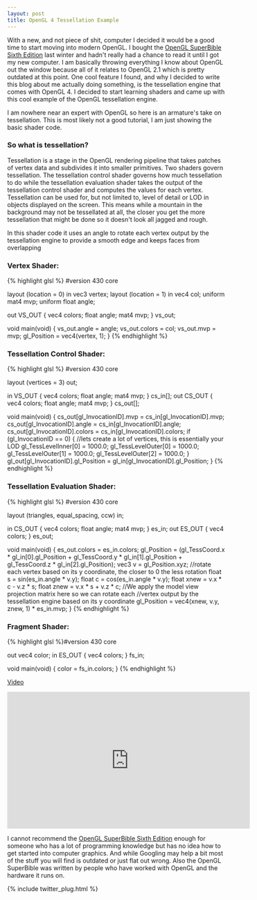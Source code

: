 ```yaml
---
layout: post
title: OpenGL 4 Tessellation Example
---
```


With a new, and not piece of shit, computer I decided it would be a good time to start moving into modern OpenGL. I bought the [OpenGL SuperBible Sixth Edition](http://www.openglsuperbible.com/) last winter and hadn't really had a chance to read it until I got my new computer. I am basically throwing everything I know about OpenGL out the window because all of it relates to OpenGL 2.1 which is pretty outdated at this point. One cool feature I found, and why I decided to write this blog about me actually doing something, is the tessellation engine that comes with OpenGL 4. I decided to start learning shaders and came up with this cool example of the OpenGL tessellation engine.

I am nowhere near an expert with OpenGL so here is an armature's take on tessellation. This is most likely not a good tutorial, I am just showing the basic shader code.

### So what is tessellation?
Tessellation is a stage in the OpenGL rendering pipeline that takes patches of vertex data and subdivides it into smaller primitives. Two shaders govern tessellation. The tessellation control shader governs how much tessellation to do while the tessellation evaluation shader takes the output of the tessellation control shader and computes the values for each vertex. Tessellation can be used for, but not limited to, level of detail or LOD in objects displayed on the screen. This means while a mountain in the background may not be tessellated at all, the closer you get the more tessellation that might be done so it doesn't look all jagged and rough.

In this shader code it uses an angle to rotate each vertex output by the tessellation engine to provide a smooth edge and keeps faces from overlapping

### Vertex Shader:
{% highlight glsl %}
#version 430 core

layout (location = 0) in vec3 vertex;
layout (location = 1) in vec4 col;
uniform mat4 mvp;
uniform float angle;

out VS_OUT
{
	vec4 colors;
	float angle;
	mat4 mvp;
} vs_out;

void main(void)
{
	vs_out.angle = angle;
	vs_out.colors = col;
	vs_out.mvp = mvp;
	gl_Position = vec4(vertex, 1);
}
{% endhighlight %}

### Tessellation Control Shader:
{% highlight glsl %}
#version 430 core

layout (vertices = 3) out;

in VS_OUT
{
	vec4 colors;
	float angle;
	mat4 mvp;
} cs_in[];
out CS_OUT
{
	vec4 colors;
	float angle;
	mat4 mvp;
} cs_out[];

void main(void)
{
	cs_out[gl_InvocationID].mvp = cs_in[gl_InvocationID].mvp;
	cs_out[gl_InvocationID].angle = cs_in[gl_InvocationID].angle;
	cs_out[gl_InvocationID].colors = cs_in[gl_InvocationID].colors;
	if (gl_InvocationID == 0)
	{
		//lets create a lot of vertices, this is essentially your LOD
		gl_TessLevelInner[0] = 1000.0;
		gl_TessLevelOuter[0] = 1000.0;
		gl_TessLevelOuter[1] = 1000.0;
		gl_TessLevelOuter[2] = 1000.0;
	}
	gl_out[gl_InvocationID].gl_Position = gl_in[gl_InvocationID].gl_Position;
}
{% endhighlight %}

### Tessellation Evaluation Shader:
{% highlight glsl %}
#version 430 core

layout (triangles, equal_spacing, ccw) in;

in CS_OUT
{
	vec4 colors;
	float angle;
	mat4 mvp;
} es_in;
out ES_OUT
{
	vec4 colors;
} es_out;

void main(void)
{
	es_out.colors = es_in.colors;
	gl_Position = (gl_TessCoord.x * gl_in[0].gl_Position +
				   gl_TessCoord.y * gl_in[1].gl_Position + 
				   gl_TessCoord.z * gl_in[2].gl_Position);
	vec3 v = gl_Position.xyz;
	//rotate each vertex based on its y coordinate, the closer to 0 the less rotation
	float s = sin(es_in.angle * v.y);
	float c = cos(es_in.angle * v.y);
	float xnew = v.x * c - v.z * s;
	float znew = v.x * s + v.z * c;
	//We apply the model view projection matrix here so we can rotate each
	//vertex output by the tessellation engine based on its y coordinate
	gl_Position = vec4(xnew, v.y, znew, 1) * es_in.mvp;
}
{% endhighlight %}

### Fragment Shader:
{% highlight glsl %}#version 430 core

out vec4 color;
in ES_OUT
{
	vec4 colors;
} fs_in;

void main(void)
{
	color = fs_in.colors;
}
{% endhighlight %}

[Video](https://youtu.be/sOfyvtNvlJ8)

<iframe width="560" height="315" src="https://www.youtube.com/embed/sOfyvtNvlJ8" frameborder="0" allowfullscreen></iframe>

I cannot recommend the [OpenGL SuperBible Sixth Edition](http://www.openglsuperbible.com/) enough for someone who has a lot of programming knowledge but has no idea how to get started into computer graphics. And while Googling may help a bit most of the stuff you will find is outdated or just flat out wrong. Also the OpenGL SuperBible was written by people who have worked with OpenGL and the hardware it runs on.

{% include twitter_plug.html %}